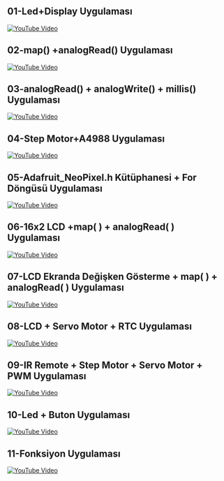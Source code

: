<h2>01-Led+Display Uygulaması</h2>

[![YouTube Video](https://img.youtube.com/vi/7ms7T-n3Ou0/sddefault.jpg)](https://youtu.be/7ms7T-n3Ou0)

<h2>02-map() +analogRead()  Uygulaması</h2>

[![YouTube Video](https://img.youtube.com/vi/MLvUxRgvMrY/sddefault.jpg)](https://youtu.be/MLvUxRgvMrY) 

<h2>03-analogRead() + analogWrite() + millis() Uygulaması</h2>

[![YouTube Video](https://img.youtube.com/vi/2SE0D-x_gtE/sddefault.jpg)](https://youtu.be/2SE0D-x_gtE) 

<h2>04-Step Motor+A4988 Uygulaması</h2>

[![YouTube Video](https://img.youtube.com/vi/c2jxorPyzvg/sddefault.jpg)](https://youtu.be/c2jxorPyzvg) 

<h2>05-Adafruit_NeoPixel.h Kütüphanesi + For Döngüsü Uygulaması</h2>

[![YouTube Video](https://img.youtube.com/vi/bKjMIBA2Dk0/sddefault.jpg)](https://youtu.be/bKjMIBA2Dk0) 

<h2>06-16x2 LCD +map( ) + analogRead( ) Uygulaması</h2>

[![YouTube Video](https://img.youtube.com/vi/bBhxvhjMWXg/sddefault.jpg)](https://youtu.be/bBhxvhjMWXg) 

<h2>07-LCD Ekranda Değişken Gösterme + map( ) + analogRead( ) Uygulaması</h2>

[![YouTube Video](https://img.youtube.com/vi/25LHFMe32Uc/sddefault.jpg)](https://youtu.be/25LHFMe32Uc) 

<h2>08-LCD + Servo Motor + RTC Uygulaması</h2>

[![YouTube Video](https://img.youtube.com/vi/uXsUAAwdwPw/sddefault.jpg)](https://youtu.be/uXsUAAwdwPw) 

<h2>09-IR Remote + Step Motor + Servo Motor + PWM Uygulaması</h2>

[![YouTube Video](https://img.youtube.com/vi/75ZwZ_AHYFo/sddefault.jpg)](https://youtu.be/75ZwZ_AHYFo) 

<h2>10-Led + Buton Uygulaması</h2>

[![YouTube Video](https://img.youtube.com/vi/5aH9Wihj0Fo/sddefault.jpg)](https://youtu.be/5aH9Wihj0Fo) 

<h2>11-Fonksiyon Uygulaması</h2>

[![YouTube Video](https://img.youtube.com/vi/L-i5IGGmew4/sddefault.jpg)](https://youtu.be/L-i5IGGmew4) 

